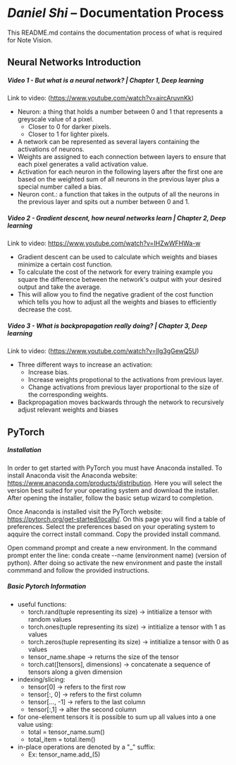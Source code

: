 # *Daniel Shi* – Documentation Process 
This README.md contains the documentation process of what is required for Note Vision.


## Neural Networks Introduction

##### Video 1 - But what is a neural network? | Chapter 1, Deep learning
Link to video: (https://www.youtube.com/watch?v=aircAruvnKk)
- Neuron: a thing that holds a number between 0 and 1 that represents a greyscale value of a pixel.
    - Closer to 0 for darker pixels.
    - Closer to 1 for lighter pixels.
- A network can be represented as several layers containing the activations of neurons.
- Weights are assigned to each connection between layers to ensure that each pixel generates a valid activation value.
- Activation for each neuron in the following layers after the first one are based on the weighted sum of all neurons in the previous layer plus a special number called a bias.
- Neuron cont.: a function that takes in the outputs of all the neurons in the previous layer and spits out a number between 0 and 1.

##### Video 2 - Gradient descent, how neural networks learn | Chapter 2, Deep learning
Link to video: https://www.youtube.com/watch?v=IHZwWFHWa-w
- Gradient descent can be used to calculate which weights and biases minimize a certain cost function.
- To calculate the cost of the network for every training example you square the difference between the network's output with your desired output and take the average.
- This will allow you to find the negative gradient of the cost function which tells you how to adjust all the weights and biases to efficiently decrease the cost.

##### Video 3 - What is backpropagation really doing? | Chapter 3, Deep learning
Link to video: (https://www.youtube.com/watch?v=Ilg3gGewQ5U)
- Three different ways to increase an activation:
    - Increase bias.
    - Increase weights propotional to the activations from previous layer.
    - Change activations from previous layer proportional to the size of the corresponding weights.
- Backpropagation moves backwards through the network to recursively adjust relevant weights and biases

## PyTorch

##### Installation

In order to get started with PyTorch you must have Anaconda installed. To install Anaconda visit the Anaconda website: https://www.anaconda.com/products/distribution. Here you will select the version best suited for your operating system and download the installer. After opening the installer, follow the basic setup wizard to completion.

Once Anaconda is installed visit the PyTorch website: https://pytorch.org/get-started/locally/. On this page you will find a table of preferences. Select the preferences based on your operating system to aqquire the correct install command. Copy the provided install command.

Open command prompt and create a new environment. In the command prompt enter the line:
conda create --name (environment name) (version of python). After doing so activate the new environment and paste the install commmand and follow the provided instructions.

##### Basic Pytorch Information

- useful functions:
    - torch.rand(tuple representing its size) -> intitialize a tensor with random values 
    - torch.ones(tuple representing its size) -> intitialize a tensor with 1 as values 
    - torch.zeros(tuple representing its size) -> intitialize a tensor with 0 as values
    - tensor_name.shape -> returns the size of the tensor
    - torch.cat([tensors], dimensions) -> concatenate a sequence of tensors along a given dimension
- indexing/slicing:
    - tensor[0] -> refers to the first row
    - tensor[:, 0] -> refers to the first column
    - tensor[..., -1] -> refers to the last column
    - tensor[:,1] -> alter the second column
- for one-element tensors it is possible to sum up all values into a one value using:
    - total = tensor_name.sum()
    - total_item = total.item()
- in-place operations are denoted by a "_" suffix:
    - Ex: tensor_name.add_(5)